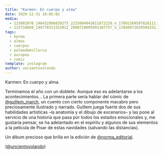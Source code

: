 ```yaml
---
title: "Karmen: En cuerpo y alma"
date: 2020-12-31 18:05:02
media: 
  - 133802870_148432986839275_2215084043011872229_n_17892169597828111.jpg
  - 133734609_194770312321012_2990728695991387757_n_17846971829504252.jpg
tags: 
  - karma
  - almas
  - cuerpos
  - palmademsllorca
  - europeo
  - comic
template: instagram
author: uncientovolando
---
```


Karmen: En cuerpo y alma.


Terminamos el año con un doblete. Aunque eso es adelantarse a los acontecimientos... La primera parte sería hablar del cómic de [@guillem_march](https://instagram.com/guillem_march), un cuento con cierto componente macabro pero preciosamente ilustrado y narrado. Guillem juega fuerte dos de sus habilidades artísticas –la anatomía y el dibujo de escenarios– y las pone al servicio de una historia que pasa por todos los estados emocionales y, me gustaría pensar, se ha adelantado en el espíritu y algunos de sus elementos a la película de Pixar de estas navidades (salvando las distancias).


Un álbum precioso que brilla en la edición de [@norma_editorial](https://instagram.com/norma_editorial).


([@uncientovolando](https://instagram.com/uncientovolando))
